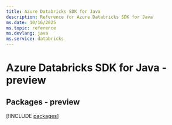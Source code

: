 ```yaml
---
title: Azure Databricks SDK for Java
description: Reference for Azure Databricks SDK for Java
ms.date: 10/16/2025
ms.topic: reference
ms.devlang: java
ms.service: databricks
---
```

# Azure Databricks SDK for Java - preview
## Packages - preview
[!INCLUDE [packages](databricks-index.md)]